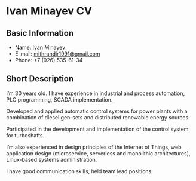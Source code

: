 # Ivan Minayev CV

## Basic Information
- Name: Ivan Minayev
- E-mail: mithrandir1991@gmail.com
- Phone: +7 (926) 535-61-34

## Short Description
I’m 30 years old. I have experience in industrial and process automation, PLC programming, SCADA implementation.

Developed and applied automatic control systems for power plants with a combination of diesel gen-sets and distributed renewable energy sources.

Participated in the development and implementation of the control system for turboshafts.

I’m also experienced in design principles of the Internet of Things, web application design (microservice, serverless and monolithic architectures), Linux-based systems administration.

I have good communication skills, held team lead positions.
